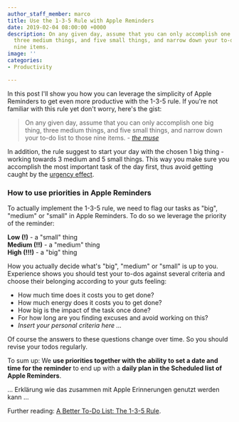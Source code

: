 ```yaml
---
author_staff_member: marco
title: Use the 1-3-5 Rule with Apple Reminders
date: 2019-02-04 08:00:00 +0000
description: On any given day, assume that you can only accomplish one big thing,
  three medium things, and five small things, and narrow down your to-do list to those
  nine items.
image: ''
categories:
- Productivity

---
```

In this post I'll show you how you can leverage the simplicity of Apple Reminders to get even more productive with the 1-3-5 rule. If you're not familiar with this rule yet don't worry, here's the gist:

> On any given day, assume that you can only accomplish one big thing, three medium things, and five small things, and narrow down your to-do list to those nine items. _-_ [_the muse_](https://www.themuse.com/advice/a-better-todo-list-the-135-rule)

In addition, the rule suggest to start your day with the chosen 1 big thing - working towards 3 medium and 5 small things. This way you make sure you accomplish the most important task of the day first, thus avoid getting caught by the [urgency effect](https://www.nytimes.com/2018/07/09/smarter-living/eisenhower-box-productivity-tips.html).

### How to use priorities in Apple Reminders

To actually implement the 1-3-5 rule, we need to flag our tasks as "big", "medium" or "small" in Apple Reminders. To do so we leverage the priority of the reminder:

**Low (!)** - a "small" thing  
**Medium (!!)** - a "medium" thing  
**High (!!!)** - a "big" thing

How you actually decide what's "big", "medium" or "small" is up to you. Experience shows you should test your to-dos against several criteria and choose their belonging according to your guts feeling:

* How much time does it costs you to get done?
* How much energy does it costs you to get done?
* How big is the impact of the task once done?
* For how long are you finding excuses and avoid working on this?
* _Insert your personal criteria here ..._

Of course the answers to these questions change over time. So you should revise your todos regularly.

To sum up: We **use priorities together with the ability to set a date and time for the reminder** to end up with a **daily plan in the Scheduled list of Apple Reminders**.

... Erklärung wie das zusammen mit Apple Erinnerungen genutzt werden kann ...

Further reading: [A Better To-Do List: The 1-3-5 Rule](https://www.themuse.com/advice/a-better-todo-list-the-135-rule).
